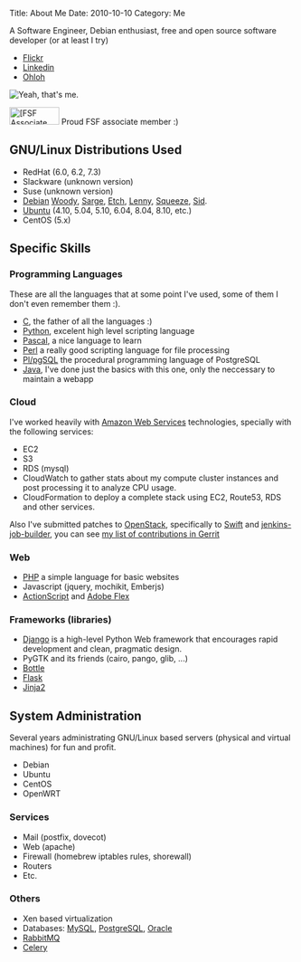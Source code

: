 Title: About Me
Date: 2010-10-10
Category: Me

A Software Engineer, Debian enthusiast, free and open source software
developer (or at least I try)

* [Flickr](http://www.flickr.com/photos/freyes)
* [Linkedin](http://www.linkedin.com/in/freyesas)
* [Ohloh](https://www.ohloh.net/accounts/freyes)

![Yeah, that's me.]({filename}/images/freyes.jpg)

<a href="http://www.fsf.org/register_form?referrer=9394"><img src="{filename}/images/freyes-fsf-member.png" alt="[FSF Associate Member]" width="88" height="31" /></a> Proud FSF associate member :)

## GNU/Linux Distributions Used

- RedHat (6.0, 6.2, 7.3)
- Slackware (unknown version)
- Suse (unknown version)
- [Debian](http://www.debian.org) [Woody](http://www.debian.org/releases/woody/), [Sarge](http://www.debian.org/releases/sarge), [Etch](http://www.debian.org/releases/etch/), [Lenny](http://www.debian.org/releases/lenny/), [Squeeze](http://www.debian.org/releases/squeeze), [Sid](http://www.debian.org/releases/unstable).
- [Ubuntu](http://www.ubuntu.com) (4.10, 5.04, 5.10, 6.04, 8.04, 8.10, etc.)
- CentOS (5.x)

## Specific Skills

### Programming Languages

These are all the languages that at some point I've used, some of them
I don't even remember them :).

- [C](http://en.wikipeida.org/wiki/C_(programming_language)), the father of all the languages :)
- [Python](http://en.wikipedia.org/wiki/Python_%28programming_language%29), excelent high level scripting language
- [Pascal](http://en.wikipedia.org/wiki/Pascal_%28programming_language%29), a nice language to learn
- [Perl](http://en.wikipedia.org/wiki/Perl_%28programming_language%29) a really good scripting language for file processing
- [Pl/pgSQL](http://en.wikipedia.org/wiki/PL/pgSQL) the procedural programming language of PostgreSQL
- [Java](http://en.wikipedia.org/wiki/Java_%28programming_language%29), I've done just the basics with this one, only the neccessary to maintain a webapp

### Cloud

I've worked heavily with [Amazon Web Services](https://aws.amazon.com/) technologies, specially with the following services:

* EC2
* S3
* RDS (mysql)
* CloudWatch to gather stats about my compute cluster instances and post processing it to analyze CPU usage.
* CloudFormation to deploy a complete stack using EC2, Route53, RDS and other services.

Also I've submitted patches to [OpenStack](http://openstack.org/), specifically to [Swift](https://github.com/openstack/swift)
and [jenkins-job-builder](https://github.com/openstack-infra/jenkins-job-builder/), you can see
[my list of contributions in Gerrit](https://review.openstack.org/#/dashboard/2424)

### Web

- [PHP](http://en.wikipedia.org/wiki/PHP_%28programming_language%29) a simple language for basic websites
- Javascript (jquery, mochikit, Emberjs)
- [ActionScript](http://en.wikipedia.org/wiki/Actionscript) and [Adobe Flex](http://en.wikipedia.org/wiki/Adobe_Flex)

### Frameworks (libraries)

* [Django](http://www.djangoproject.com/) is a high-level Python Web framework
  that encourages rapid development and clean, pragmatic design.
* PyGTK and its friends (cairo, pango, glib, ...)
* [Bottle](http://bottlepy.org)
* [Flask](http://flask.pocoo.org)
* [Jinja2](http://jinja.pocoo.org/)

## System Administration

Several years administrating GNU/Linux based servers (physical and virtual machines) for fun and profit.

* Debian
* Ubuntu
* CentOS
* OpenWRT

### Services

* Mail (postfix, dovecot)
* Web (apache)
* Firewall (homebrew iptables rules, shorewall)
* Routers
* Etc.
  
### Others

* Xen based virtualization
* Databases: [MySQL](http://www.mysql.org), [PostgreSQL](http://www.postgresql.org), [Oracle](http://www.oracle.com)
* [RabbitMQ](http://www.rabbitmq.com)
* [Celery](http://celeryproject.org/)
